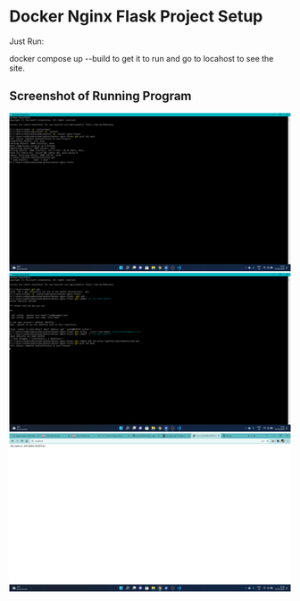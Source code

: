 # Docker Nginx Flask Project Setup

Just Run:

docker compose up --build to get it to run and go to locahost to see the site.

## Screenshot of Running Program

![Running Program](screenshots/running-program1.png)
![Running Program](screenshots/running-program2.png)
![Running Program](screenshots/running-program3.png)